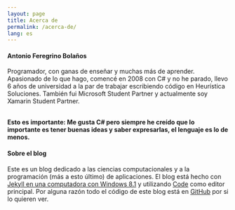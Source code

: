 ```yaml
---
layout: page
title: Acerca de
permalink: /acerca-de/
lang: es
---
```

#### Antonio Feregrino Bolaños  
Programador, con ganas de enseñar y muchas más de aprender. Apasionado de lo que hago, comencé en 2008 con C# y no he parado, llevo 6 años de universidad a la par de trabajar escribiendo código en Heurística Soluciones. También fui Microsoft Student Partner y actualmente soy Xamarin Student Partner.  
<br />

**Esto es importante: Me gusta C# pero siempre he creído que lo importante es tener buenas ideas y saber expresarlas, el lenguaje es lo de menos.**


#### Sobre el blog
Este es un blog dedicado a las ciencias computacionales y a la programación (más a esto último) de aplicaciones. El blog está hecho con [Jekyll en una computadora con Windows 8.1](http://jekyll-windows.juthilo.com) y utilizando [Code](https://code.visualstudio.com) como editor principal. Por alguna razón todo el código de este blog está en [GitHub](http://github.com/fferegrino/that-c-sharp-guy) por si lo quieren ver.